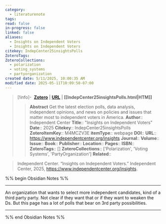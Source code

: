 ```yaml
---
category:
  - literaturenote
tags: 
read: false
in-progress: false
linked: false
aliases:
  - Insights on Independent Voters
  - Insights on Independent Voters
citekey: IndepCenter25insightsPolls
ZoteroTags: 
ZoteroCollections:
  - polarization
  - voting_systems
  - partyorganization
created date: 5/11/2025, 10:00:35 AM
modified date: 2025-05-11T10:09:50-07:00
---
```


> [!info]- &nbsp;[**Zotero**](zotero://select/library/items/M4MCZV3E)  | [**URL**](https://www.independentcenter.org/insights) | **[[IndepCenter25insightsPolls.html|HTM]]**
>> **Abstract**
> Get the latest election polls, data analysis, independent opinions, and news on policies and issues that matter most to independent voters in America.
> > **Author**:: Independent Center
> **Title**:: "Insights on Independent Voters"
> **Date**:: 2025
> **Citekey**:: IndepCenter25insightsPolls
> **ZoteroItemKey**:: M4MCZV3E
> **itemType**:: webpage
> **DOI**:: 
> **URL**:: https://www.independentcenter.org/insights
> **Journal**:: 
> **Volume**:: 
> **Issue**:: 
> **Book**:: 
> **Publisher**:: 
> **Location**:: 
> **Pages**:: 
> **ISBN**:: 
> **ZoteroTags**:: []
> **ZoteroCollections**:: ['Polarization', 'Voting Systems', 'PartyOrganization']
> **Related**::

>  Independent Center. “Insights on Independent Voters.” Independent Center, 2025, https://www.independentcenter.org/insights.

%% begin Obsidian Notes %%
___
An organization that wants to select more independent candidates, kind of a third party party.  Not clear if they want that or if they want to weaken the Ds.  But this page has a lot of polls that bear on 3rd party possibilities.
___
%% end Obsidian Notes %%
